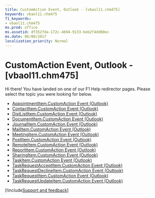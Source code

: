 ```yaml
---
title: CustomAction Event, Outlook - [vbaol11.chm475]
keywords: vbaol11.chm475
f1_keywords:
- vbaol11.chm475
ms.prod: office
ms.assetid: df352fda-172c-4694-9133-beb2f4dd08ec
ms.date: 06/08/2017
localization_priority: Normal
---
```



# CustomAction Event, Outlook - [vbaol11.chm475]

Hi there! You have landed on one of our F1 Help redirector pages. Please select the topic you were looking for below.

- [AppointmentItem.CustomAction Event (Outlook)](http://msdn.microsoft.com/library/bd16129d-d9e3-2953-2ccb-116eadd5bbaa%28Office.15%29.aspx)
- [ContactItem.CustomAction Event (Outlook)](http://msdn.microsoft.com/library/e2f6da0c-0470-8cbd-ce31-2e2a6e0e5353%28Office.15%29.aspx)
- [DistListItem.CustomAction Event (Outlook)](http://msdn.microsoft.com/library/cdd8a5cb-1a18-85fe-0a26-b89c6bb61a7d%28Office.15%29.aspx)
- [DocumentItem.CustomAction Event (Outlook)](http://msdn.microsoft.com/library/eec2389c-45bf-38fb-46fe-c319cac12319%28Office.15%29.aspx)
- [JournalItem.CustomAction Event (Outlook)](http://msdn.microsoft.com/library/45fcaa76-8139-8731-62b4-efd4a4e0014a%28Office.15%29.aspx)
- [MailItem.CustomAction Event (Outlook)](http://msdn.microsoft.com/library/2068586f-bdab-a786-d933-4e32117bb4f8%28Office.15%29.aspx)
- [MeetingItem.CustomAction Event (Outlook)](http://msdn.microsoft.com/library/c9ba1402-f1e1-3bb6-3242-288cd0276224%28Office.15%29.aspx)
- [PostItem.CustomAction Event (Outlook)](http://msdn.microsoft.com/library/656a6511-1461-8f22-12d3-faec3b89b482%28Office.15%29.aspx)
- [RemoteItem.CustomAction Event (Outlook)](http://msdn.microsoft.com/library/4c662153-6de7-8e6b-021c-f7f407e0d790%28Office.15%29.aspx)
- [ReportItem.CustomAction Event (Outlook)](http://msdn.microsoft.com/library/33212db2-878f-1672-1fc9-90ddd4800f0c%28Office.15%29.aspx)
- [SharingItem.CustomAction Event (Outlook)](http://msdn.microsoft.com/library/6b10bd1f-c67b-ad31-a62b-8c6255ba4518%28Office.15%29.aspx)
- [TaskItem.CustomAction Event (Outlook)](http://msdn.microsoft.com/library/6d093473-9ac3-71a1-9bd6-6511e131afc6%28Office.15%29.aspx)
- [TaskRequestAcceptItem.CustomAction Event (Outlook)](http://msdn.microsoft.com/library/7a5d4fda-2f49-8263-d724-0e99867ed655%28Office.15%29.aspx)
- [TaskRequestDeclineItem.CustomAction Event (Outlook)](http://msdn.microsoft.com/library/b10158d6-feef-feb1-b922-5dc377cdba63%28Office.15%29.aspx)
- [TaskRequestItem.CustomAction Event (Outlook)](http://msdn.microsoft.com/library/1b4fbc87-6494-b85e-f5a6-c2a538a21078%28Office.15%29.aspx)
- [TaskRequestUpdateItem.CustomAction Event (Outlook)](http://msdn.microsoft.com/library/8ff3cb23-c576-de24-51c5-792967ebdf58%28Office.15%29.aspx)

[!include[Support and feedback](~/includes/feedback-boilerplate.md)]